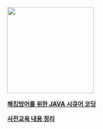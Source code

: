 <img src="img/JAVA_BOOK.jpg" width=200>

[**해킹방어를 위한 JAVA 시큐어 코딩**](https://github.com/Security-Whiteblue/SDSC_study/blob/master/KimJiYun/JAVA-SecureCoding.md) <br>

[**사전교육 내용 정리**](https://github.com/Security-Whiteblue/SDSC_study/blob/master/KimJiYun/Pre-Edu.md)
